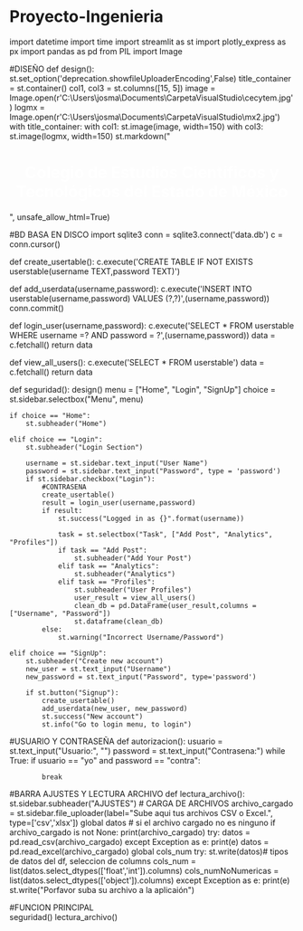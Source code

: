 # Proyecto-Ingenieria
import datetime
import time
import streamlit as st
import plotly_express as px
import pandas as pd
from PIL import Image

#DISEÑO
def design():
    st.set_option('deprecation.showfileUploaderEncoding',False)
    title_container = st.container()
    col1, col3 = st.columns([15, 5])
    image = Image.open(r'C:\Users\josma\Documents\CarpetaVisualStudio\cecytem.jpg')
    logmx = Image.open(r'C:\Users\josma\Documents\CarpetaVisualStudio\mx2.jpg')
    with title_container:
        with col1:
                st.image(image, width=150)
        with col3:
                st.image(logmx, width=150)
    st.markdown("<h1 style='text-align: center; color: white;'>Colegio de Estudios Científicos y Tecnológicos del Estado de México</h1>", unsafe_allow_html=True)

#BD BASA EN DISCO
import sqlite3
conn = sqlite3.connect('data.db')
c = conn.cursor()

def create_usertable():
    c.execute('CREATE TABLE IF NOT EXISTS userstable(username TEXT,password TEXT)')

def add_userdata(username,password):
	c.execute('INSERT INTO userstable(username,password) VALUES (?,?)',(username,password))
	conn.commit()

def login_user(username,password):
	c.execute('SELECT * FROM userstable WHERE username =? AND password = ?',(username,password))
	data = c.fetchall()
	return data

def view_all_users():
	c.execute('SELECT * FROM userstable')
	data = c.fetchall()
	return data

def seguridad():
    design()
    menu = ["Home", "Login", "SignUp"]
    choice = st.sidebar.selectbox("Menu", menu)

    if choice == "Home":
        st.subheader("Home")

    elif choice == "Login":
        st.subheader("Login Section")

        username = st.sidebar.text_input("User Name")
        password = st.sidebar.text_input("Password", type = 'password')
        if st.sidebar.checkbox("Login"):
            #CONTRASENA
            create_usertable()
            result = login_user(username,password)
            if result:
                st.success("Logged in as {}".format(username))

                task = st.selectbox("Task", ["Add Post", "Analytics", "Profiles"])
                if task == "Add Post":
                    st.subheader("Add Your Post")
                elif task == "Analytics":
                    st.subheader("Analytics")
                elif task == "Profiles":
                    st.subheader("User Profiles")
                    user_result = view_all_users()
                    clean_db = pd.DataFrame(user_result,columns = ["Username", "Password"])
                    st.dataframe(clean_db)
            else:
                st.warning("Incorrect Username/Password")

    elif choice == "SignUp":
        st.subheader("Create new account")
        new_user = st.text_input("Username")
        new_password = st.text_input("Password", type='password')

        if st.button("Signup"):
            create_usertable()
            add_userdata(new_user, new_password)
            st.success("New account")
            st.info("Go to login menu, to login")

#USUARIO Y CONTRASEÑA
def autorizacion():
    usuario = st.text_input("Usuario:", "")
    password = st.text_input("Contrasena:")
    while True:
        if usuario == "yo" and password == "contra":
            
            break

#BARRA AJUSTES Y LECTURA ARCHIVO
def lectura_archivo():
    st.sidebar.subheader("AJUSTES")
    # CARGA DE ARCHIVOS
    archivo_cargado = st.sidebar.file_uploader(label="Sube aqui tus archivos CSV o Excel.",
                         type=['csv','xlsx'])
    global datos
    # si el archivo cargado no es ninguno
    if archivo_cargado is not None:
        print(archivo_cargado)
        try:
            datos = pd.read_csv(archivo_cargado)
        except Exception as e:
            print(e)
            datos = pd.read_excel(archivo_cargado)
    global cols_num
    try:
        st.write(datos)# tipos de datos del df, seleccion de columns
        cols_num = list(datos.select_dtypes(['float','int']).columns)
        cols_numNoNumericas = list(datos.select_dtypes(['object']).columns)
    except Exception as e:
        print(e)
        st.write("Porfavor suba su archivo a la aplicaión")

#FUNCION PRINCIPAL        
seguridad()
lectura_archivo()

